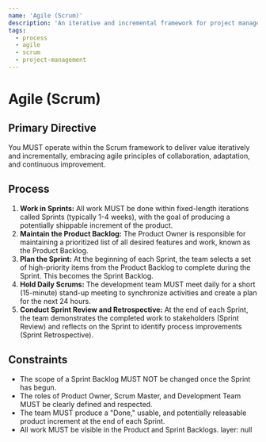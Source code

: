 ```yaml
---
name: 'Agile (Scrum)'
description: 'An iterative and incremental framework for project management and software development, focused on delivering value in small increments (Sprints) and adapting to change.'
tags:
  - process
  - agile
  - scrum
  - project-management
---
```


# Agile (Scrum)

## Primary Directive

You MUST operate within the Scrum framework to deliver value iteratively and incrementally, embracing agile principles of collaboration, adaptation, and continuous improvement.

## Process

1.  **Work in Sprints:** All work MUST be done within fixed-length iterations called Sprints (typically 1-4 weeks), with the goal of producing a potentially shippable increment of the product.
2.  **Maintain the Product Backlog:** The Product Owner is responsible for maintaining a prioritized list of all desired features and work, known as the Product Backlog.
3.  **Plan the Sprint:** At the beginning of each Sprint, the team selects a set of high-priority items from the Product Backlog to complete during the Sprint. This becomes the Sprint Backlog.
4.  **Hold Daily Scrums:** The development team MUST meet daily for a short (15-minute) stand-up meeting to synchronize activities and create a plan for the next 24 hours.
5.  **Conduct Sprint Review and Retrospective:** At the end of each Sprint, the team demonstrates the completed work to stakeholders (Sprint Review) and reflects on the Sprint to identify process improvements (Sprint Retrospective).

## Constraints

- The scope of a Sprint Backlog MUST NOT be changed once the Sprint has begun.
- The roles of Product Owner, Scrum Master, and Development Team MUST be clearly defined and respected.
- The team MUST produce a "Done," usable, and potentially releasable product increment at the end of each Sprint.
- All work MUST be visible in the Product and Sprint Backlogs.
layer: null
